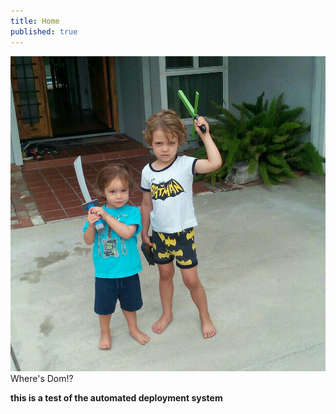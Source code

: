 ```yaml
---
title: Home
published: true
---
```


![](2015-09-01.jpg)  
Where's Dom!?

**this is a test of the automated deployment system**